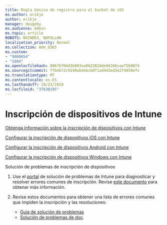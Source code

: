 ```yaml
---
title: Regla básica de registro para el bucket de iOS
ms.author: erikje
author: erikje
manager: dougeby
ms.audience: Admin
ms.topic: article
ROBOTS: NOINDEX, NOFOLLOW
localization_priority: Normal
ms.collection: Adm_O365
ms.custom:
- "9000654"
- "2684"
ms.openlocfilehash: 806f6704d3b893ea8b22824de94166cae75b88f4
ms.sourcegitcommit: ffbeb72c9199ab4ebcb0f1ad443ed3e2f4950efc
ms.translationtype: MT
ms.contentlocale: es-ES
ms.lasthandoff: 10/23/2019
ms.locfileid: "37638195"
---
```

# <a name="intune-device-enrollment"></a>Inscripción de dispositivos de Intune

[Obtenga información sobre la inscripción de dispositivos con Intune](https://docs.microsoft.com/intune/enrollment/device-enrollment)

[Configurar la inscripción de dispositivos iOS con Intune](https://docs.microsoft.com/intune/enrollment/ios-enroll)

[Configurar la inscripción de dispositivos Android con Intune](https://docs.microsoft.com/intune/android-enroll)

[Configurar la inscripción de dispositivos Windows con Intune](https://docs.microsoft.com/intune/windows-enroll)

Solución de problemas de inscripción de dispositivos

1. Use el [portal](https://devicemanagement.microsoft.com/#blade/Microsoft_Intune_DeviceSettings/TroubleshootBlade) de solución de problemas de Intune para diagnosticar y resolver errores comunes de inscripción. Revise [este documento](https://docs.microsoft.com/intune/help-desk-operators) para obtener más información.

2. Revise estos documentos para obtener una lista de errores comunes que impiden la inscripción y las resoluciones:
    - [Guía de solución de problemas](https://support.microsoft.com/help/4469913/troubleshooting-windows-device-enrollment-problems-in-microsoft-intune)
    - [Solución de problemas de doc](https://docs.microsoft.com/intune/troubleshoot-device-enrollment-in-intune).
